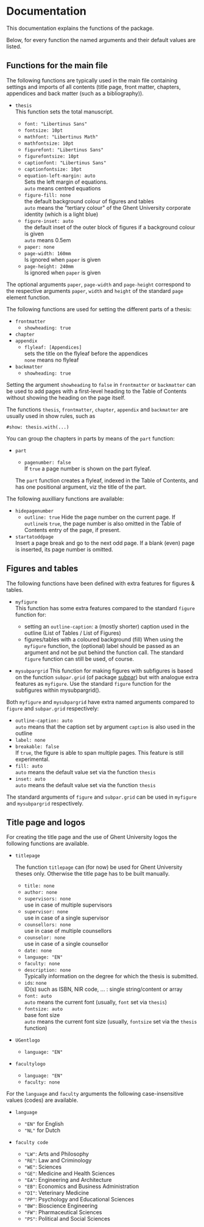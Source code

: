 # Documentation

This documentation explains the functions of the package.

Below, for every function the named arguments and their default values are listed.

## Functions for the main file

The following functions are typically used in the main file containing settings and imports of all contents (title page, front matter, chapters, appendices and back matter (such as a bibliography)).


- `thesis`  
  This function sets the total manuscript.

  - `font: "Libertinus Sans"`
  - `fontsize: 10pt`
  - `mathfont: "Libertinus Math"`
  - `mathfontsize: 10pt`
  - `figurefont: "Libertinus Sans"`
  - `figurefontsize: 10pt`
  - `captionfont: "Libertinus Sans"`
  - `captionfontsize: 10pt`
  - `equation-left-margin: auto`  
    Sets the left margin of equations.  
    `auto` means centred equations  
  - `figure-fill: none`  
      the default background colour of figures and tables  
      `auto` means the "tertiary colour" of the Ghent University corporate identity (which is a light blue)
  - `figure-inset: auto`  
      the default inset of the outer block of figures if a background colour is given  
      `auto` means 0.5em
  - `paper: none`  
  - `page-width: 160mm`  
    Is ignored when `paper` is given
  - `page-height: 240mm`  
    Is ignored when `paper` is given

The optional arguments `paper`, `page-width` and  `page-height` correspond to the respective arguments `paper`, `width` and  `height`
    of the standard `page` element function.
    
The following functions are used for setting the different parts of a thesis:
  
- `frontmatter`
  - `showheading: true`
- `chapter`
- `appendix`
  - `flyleaf: [Appendices]`  
  sets the title on the flyleaf before the appendices  
  `none` means no flyleaf
- `backmatter`
  - `showheading: true`

Setting the argument `showheading` to `false` in `frontmatter` or `backmatter` can be used to add pages with a first-level heading to the Table of Contents without showing the heading on the page itself.
  
The functions `thesis`, `frontmatter`, `chapter`, `appendix` and `backmatter` are usually used in show rules, such as
    
`#show: thesis.with(...)`
    
You can group the chapters in parts by means of the `part` function:

- `part`
  - `pagenumber: false`  
  If `true` a page number is shown on the part flyleaf.
  
  The `part` function creates a flyleaf, indexed in the Table of Contents, and has one positional argument, viz the title of the part.
    
The following auxilliary functions are available:

- `hidepagenumber`  
  - `outline: true`
  Hide the page number on the current page. If `outline`is `true`, the page number is also omitted in the Table of Contents entry of the page, if present.
- `startatoddpage`  
  Insert a page break and go to the next odd page. If a blank (even) page is inserted, its page number is omitted. 
  
## Figures and tables


The following functions have been defined with extra features for figures & tables.

- `myfigure`  
  This function has some extra features compared to the standard `figure` function for:
    - setting an `outline-caption`: a (mostly shorter) caption used in the outline (List of Tables / List of Figures)
    - figures/tables with a coloured background (fill)
  When using the `myfigure` function, the (optional) label should be passed as an argument and not be put behind the function call.
  The standard `figure` function can still be used, of course.

- `mysubpargrid` 
  This function for making figures with subfigures is based on the function `subpar.grid` (of package [subpar](https://typst.app/universe/package/subpar)) but with analogue extra features as `myfigure`.
  Use the standard `figure` function for the subfigures within mysubpargrid(). 
  
Both `myfigure` and `mysubpargrid` have extra named arguments compared to `figure` and `subpar.grid` respectively:

  - `outline-caption: auto`  
    `auto` means that the caption set by argument `caption` is also used in the outline 
  - `label: none`
  - `breakable: false`  
      If `true`, the figure is able to span multiple pages. This feature is still experimental.
  - `fill: auto`  
     `auto` means the default value set via the function `thesis`
  - `inset: auto`  
    `auto` means the default value set via the function `thesis`

The standard arguments of `figure` and  `subpar.grid` can be used in `myfigure` and `mysubpargrid` respectively. 

## Title page and logos

For creating the title page and the use of Ghent University logos the following functions are available.

- `titlepage`

  The function `titlepage` can (for now) be used for Ghent University theses only. Otherwise the title page has to be built manually.

  - `title: none`
  - `author: none`
  - `supervisors: none`  
      use in case of multiple supervisors
  - `supervisor: none`  
      use in case of a single supervisor 
  - `counsellors: none`  
      use in case of multiple counsellors
  - `counselor: none`  
      use in case of a single counsellor
  - `date: none`
  - `language: "EN"`  
  - `faculty: none`  
  - `description: none`  
      Typically information on the degree for which the thesis is submitted.
  - `ids`: `none`  
    ID(s) such as ISBN, NIR code, ... : single string/content or array
  - `font: auto`  
    `auto` means the current font (usually, `font` set via `thesis`) 
  - `fontsize: auto`  
    base font size  
    `auto` means the current font size (usually, `fontsize` set via the `thesis` function) 

- `UGentlogo`

    - `language: "EN"`
  
- `facultylogo`

    - `language: "EN"`
    - `faculty: none`

For the `language` and `faculty` arguments the following case-insensitive values (codes) are available. 
  - `language`
    - `"EN"` for English
    - `"NL"` for Dutch
 
  - `faculty code`
     - `"LW"`: Arts and Philosophy
     - `"RE"`: Law and Criminology
     - `"WE"`: Sciences
     - `"GE"`: Medicine and Health Sciences
     - `"EA"`: Engineering and Architecture
     - `"EB"`: Economics and Business Administration
     - `"DI"`: Veterinary Medicine
     - `"PP"`: Psychology and Educational Sciences
     - `"BW"`: Bioscience Engineering
     - `"FW"`: Pharmaceutical Sciences
     - `"PS"`: Political and Social Sciences
